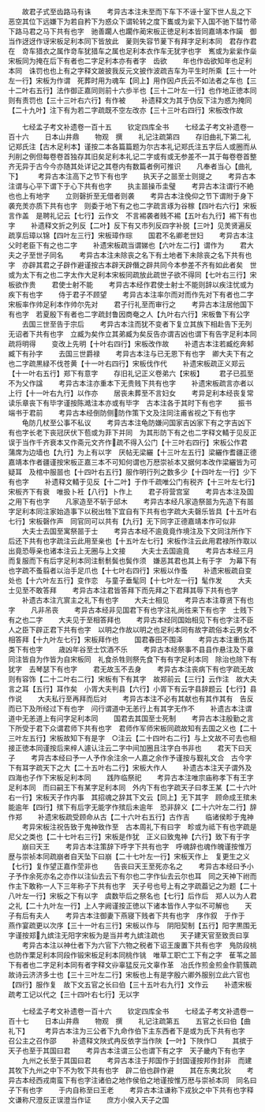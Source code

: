 <!-- { "loadSidebar": true } -->
　　故君子式至齿路马有诛
　　考异古本注未至而下车下不诬十室下世人乱之下恶空其位下远嫌下为若自矜下为惑众下谓轮转之度下巂或为繠下入国不驰下彗竹帚下路马君之马下共有也字　驰善躙人也躙作蔺宋板正徳足利本皆同嘉靖本作躏　御当作迓迓作讶宋板足利本同下皆放此　蓌则失容节蓌下有拜字足利本同　君存作君在　竒车猎衣之属作竒车犹猎车之属也足利本衣作车无犹字也字　嶲或为繠繠作橤宋板同为掩在后下有者也二字足利本亦有者字　齿欲
　　年也作齿欲知年也足利本同　诛罚也也上有之字释文跛披我反元文披作波疏吉车为平生时所乘【三十一叶左一行】宋板为作谓　死葬时用为魂车【同上】用作因卢氏云不如法者之车也【三十二叶右五行】法作御正嘉同则前十六歩半也【三十二叶左一行】也作地正徳本同　则有责罚也【三十三叶右六行】有作被
　　补遗释文为其于伪反下注为惑为掩同【二十九叶】注下有为若二字疏既不空左改亦【三十三叶右四行】宋板改作故







　　七经孟子考文补遗卷一百十五
　　钦定四库全书
　　七经孟子考文补遗卷一百十六
　　日本山井鼎
　　物观　撰
　　礼记注疏第四
　　存旧曲礼下第二礼记郑氏注【古木足利本】谨按二本各篇篇题为尔古本礼记郑氏注五字后人或圈而从刋削之例但每卷卷首独存其旧矣足利本礼记二字或有或无参差不一其于每卷卷首整齐无异于古今今亦随其处详记之其卷内有数篇者例可推识
　　凡奉者当心【曲礼下】
　　考异古本注高下之节下有也字
　　执天子之噐至士则提之
　　考异古本注谓与心平下谓下于心下共有也字
　　执主噐操币圭璧
　　考异古本注谓行不絶也也上有地字
　　立则磬折至无借者则袭
　　考异古本注俛仰之节下谓附于身下袭充羙亦质下共有也字　则委于地下有之也二字疏言琢为谷稼【四叶右六行】宋板言作盖　是聘礼记云【七行】云作文　不言裼袭者贱不裼【五叶右九行】裼下有也字
　　补遗释文折之列反【二叶】反下有又市列反四字补脱【三叶】见羙贤遍反疏享后璋以锦【四叶左三行】宋板璋作琮
　　国君不名卿老世妇
　　考异古本注父时老臣下有之也二字
　　补遗宋板疏当谓娣也【六叶左二行】谓作为
　　君大夫之子至世子同名
　　考异古本注未除丧之名下有土地者下未除丧之名下共有也字　亦辟其君之子辟作避谨按古本辟天辟僭之辟共同今本参差不齐有如此者矣　世或为太下有之也二字太作大足利本宋板同疏放此疏世子欲不得同【七叶右三行】宋板欲作贵
　　君使士射不能
　　考异古本经作君使士射士不能则辞以疾注忧或为疾下有也字
　　侍于君子不顾望
　　考异古本注率尔而对而作先对下有者也二字宋板率作帅足利本作帅尔先对
　　君子行礼至而审行之
　　考异古本注居他国下有也字　若夏殷下有者也二字疏封鲁因商奄之人【九叶右六行】宋板鲁下有公字
　　去国三世至告于宗后
　　考异古本注而犹不变者下复立其族下相赴告下无列无诏者下共有也字　立臧为矣作立其弟臧为矣反告亦谓吉凶也谓下有告字足利本同疏将明得
　　变改上先明【十叶右四行】宋板改作故
　　补遗古本注若臧纥奔邾臧下有孙字
　　去国三世爵禄
　　考异古本注与已无恩下有也字　卿大夫下有之也二字疏黒緑不伐苍黄【十一叶右四行】宋板伐作代
　　补遗宋板疏正义郑云【十一叶右五行】郑下有意字
　　存旧礼记正义卷弟六【宋板】
　　君子已孤至不为父作諡
　　考异古本注亦重本下无贵贱下共有也字
　　补遗宋板疏言亦者以上行【十一叶右九行】以作亦
　　居丧未葬至不言妇女
　　考异足利本经丧复常读乐章丧下有毕字谨按陈澔注本亦或有毕字　古本注各于其时下有也字
　　振书端书于君前
　　考异古本经倒防侧防作策下文及注同注甫省视之下有也字
　　龟防几杖至公事不私议
　　考异古本注龟防嫌问国家吉凶家下有之字吉凶下有也字长老下丧冠厌伏下苞或为菲下并同　为其形防下有之也二字释文輤于见反正误于当作千齐衰本又作斋元文齐作疏不得入公门【十三叶右四行】宋板公作君　蒲席为边墙也【九行】为上有以字　厌帖无梁纚【十三叶左五行】梁纚作耆疆正德嘉靖本作者疆谨按宋板正嘉三本不可知何谓也万厯崇祯本又据何本改作梁纚皆为可疑耳　及棺中服噐也【十四叶右五行】服作明行列之数多少【十四叶左一行】少下有也字
　　补遗释文輤于见反【十二叶】于作千疏唯公门有税齐【十三叶左七行】宋板齐下有衰　唯扱卜衽【八行】卜作上
　　君子将营宫室
　　考异古本注及国之用下有也字
　　凡家造至不斩于邱木
　　考异古本经凡家造祭噐为先造下有噐字足利本同注家始造事下以税出牲下宜自有下共有也字疏大夫磬乐皆具【十五叶右七行】宋板磬作声　同官同可以共有【九行】无下同字正德嘉靖本作可似非
　　大夫士去国至寓祭噐于士
　　考异古本经不逾竟竟作境注及下文同注所作下后还下共有也字疏注云此用至亲也【十五叶左七行】宋板作注云此用君禄所作取以出竟恐辱亲也诸本注云上无圈与上文接
　　大夫士去国逾竟
　　考异古本经三月而复服而下有后字足利本同注鬋鬋鬓也鬓作须　嫌恶其君也其上有于字　为幕下有也字疏不蚤翦者以治手足爪也【十七叶右四行】宋板以作蚤
　　补遗宋板疏自变处也【十六叶左五行】变作恋　与童子垂髦同【十七叶左一行】髦作发
　　大夫士见至不敢答拜
　　考异古本注君皆答拜下而先拜之下君拜其辱下共有也字
　　补遗古本注亢賔主之礼下有也字
　　大夫士相见
　　考异古本注尊贤下有也字
　　凡非吊丧
　　考异古本经非见国君下有也字注礼尚徃来下有也字　士贱下有之也二字
　　大夫见于至相答拜也
　　考异古本经同国始相见下有也字注不臣人之臣下辟正君下共有也字　以明之作故以明之也足利本同有故字疏俗本云男女不相答拜【十九叶左七行】宋板拜作也
　　国君春田不围泽
　　考异古本注重伤其类下有也字
　　歳凶年谷至士饮酒不乐
　　考异古本经祭事不县县作悬注及下章同注皆自为作皆为自宋板同　礼食杀牲则祭先食下有有字足利本同　除治也除下有犹字　去琴瑟下有也字
　　君无故玉不去身
　　考异古本注丧病下有也字疏无故则有容饰【二十二叶右二行】宋板有下有其字　故郑前云【三行】云作注　故大夫言之耳【五行】耳作矣　小胥大夫判县【六行】小胥下有云字县辞题云【七行】县作说
　　大夫私行至再拜而后对
　　考异古本注不必有其献也有其作其有　告反而已下及所经过下有也字　问行谓道中无恙行上有其字无作不
　　补遗古本注谓道中无恙道上有问字足利本同
　　国君去其国至士死制
　　考异古本注殷勤之言下所受于君下众谓君师下共有也字　君师作军师宋板同疏故知有去国之义也【二十三叶左五行】宋板故知下有是字　○注云【二十四叶右二行】与上文故不可去也相接正徳本同谨按后来梓人遽认注云二字中间加圈且注字白书非也
　　君天下曰天子
　　考异古本经曰予一人予作余注余一人嘉之余作予谨按与觐礼文合　古今字下有耳字疏天下之大【二十五叶右二行】宋板大作人
　　补遗古本注天子谓外及四海也子作下宋板足利本同
　　践阼临祭祀
　　考异古本注唯宗庙称孝下有王字足利本同　而曰嗣王下有某字足利本同　外内下有也字疏天子曰孝王某【二十六叶右一行】宋板天子作内事　其招魂之辞其下文云【同上】无下其字　顾命成王殡未能逾年【四行】殡下有后字无能字作殡后未逾年　恐非辞义【二十六叶左二行】辞作郑
　　补遗宋板疏受顾命从古【二十六叶右五行】古作吉
　　临诸侯畛于鬼神
　　考异宋板注祝告致于鬼神致作至　古本周礼下有曰字　畛或为祗下有也字疏是尼父之类也【二十七叶右三行】宋板是作犹　正义曰致鬼神【六行】致下有于字
　　崩曰天王
　　考异古本注策辞下呼字下共有也字　呼魂辞也魂作魄谨按惟万歴与崇祯本同疏崩者自天坠下曰崩【二十七叶左一行】宋板天作上　复更生之义【七行】复作望正嘉作茔非也
　　告丧曰天王至死亦名之
　　考异古本经曰予小子予作余死亦名之亦作以注仙去云下有尔也二字作仙去云尔也耳　同之天神下祔而作主下敢称一人下三年称子下共有也字　天子号也号上有之字疏葢记之为题【二十八叶左一行】宋板之下有以字　虞数毕后之祭名也【七行】后作后　郑人以为人君之礼【二十九叶左一行】上人字阙谨按正徳以下诸本皆作人字似不可解也
　　天子有后有夫人
　　考异古本注御妻下燕寝下贱者下共有也字　序作叙　于作于　燕作宴疏更以次序【三十一叶右三行】宋板以作与　阴阳契制【五行】阳字黒围无字谨按郑九嫔注无阳字宋板为是当并考九嫔注疏也
　　天子建天官至致贡曰享
　　考异古本注以神仕者下为六官下六物之税者下诏王废置下共有也字　鳬防段桃也防作栗足利本同段作锻宋板足利本同桃作铫　唯草工职亡工下有之字　萑苇之噐下有者也二字足利本同有者字释文丱辜猛反元文辜作革　冶氏作煎金煎金作箭簇疏故诗云济济多士也【三十三叶左二行】宋板也上有是字殷六卿外服别立此六官也【四行】服作复　故下文五官之长曰伯【三十五叶右九行】文作云
　　补遗宋板疏考工记以代之【三十四叶右七行】无以字

　　七经孟子考文补遗卷一百十六
　　钦定四库全书
　　七经孟子考文补遗卷一百十七
　　日本山井鼎
　　物观　撰
　　礼记注疏第五
　　五官之长曰伯【曲礼下】
　　考异古本注为三公者下九命作伯下主东西者下是或为氏下共有也字　召公主之召作邵
　　补遗释文陜式冉反依字当作陜【一叶】下陜作□
　　其摈于天子也至于其国曰君
　　考异古本注谓三公也谓下有之字　天子畿内下有也字
　　九州之长至于其国曰君
　　考异古本注于邦国作于封国谨按邦作封非　而建其牧下九州之中下不为牧下共有也字　辟二伯也辟作避
　　其在东夷北狄
　　考异古本经西戎南蛮下有也字注诸伯之地作侯伯之地谨按惟万厯与崇祯本同　同名曰子下有也字
　　于内自称至曰王老
　　考异古本注谦称下戎狄之中下共有也字释文谦称尺澄反正误澄当作证
　　庶方小侯入天子之国
